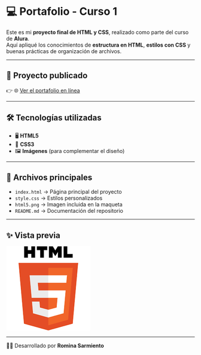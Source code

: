 # 💻 Portafolio - Curso 1

Este es mi **proyecto final de HTML y CSS**, realizado como parte del curso de **Alura**.  
Aquí apliqué los conocimientos de **estructura en HTML**, **estilos con CSS** y buenas prácticas de organización de archivos.

---

## 🚀 Proyecto publicado
👉 🌐 [Ver el portafolio en línea](https://rominasarmiento024wq.github.io/portafolio-1/)

---

## 🛠️ Tecnologías utilizadas
- 🖥️ **HTML5**
- 🎨 **CSS3**
- 🖼️ **Imágenes** (para complementar el diseño)

---

## 📂 Archivos principales
- `index.html` → Página principal del proyecto  
- `style.css` → Estilos personalizados  
- `html5.png` → Imagen incluida en la maqueta  
- `README.md` → Documentación del repositorio  

---

## ✨ Vista previa
![Captura del proyecto](html5.png)

---

👩‍💻 Desarrollado por **Romina Sarmiento**


